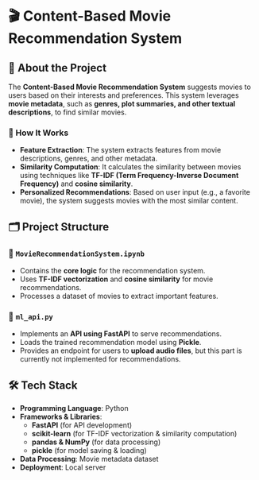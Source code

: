 
# 🎬 Content-Based Movie Recommendation System  

## 📌 About the Project  

The **Content-Based Movie Recommendation System** suggests movies to users based on their interests and preferences. This system leverages **movie metadata**, such as **genres, plot summaries, and other textual descriptions**, to find similar movies.  

### 🎯 How It Works  
- **Feature Extraction**: The system extracts features from movie descriptions, genres, and other metadata.  
- **Similarity Computation**: It calculates the similarity between movies using techniques like **TF-IDF (Term Frequency-Inverse Document Frequency)** and **cosine similarity**.  
- **Personalized Recommendations**: Based on user input (e.g., a favorite movie), the system suggests movies with the most similar content.  

## 🗂️ Project Structure  

### 🔹 `MovieRecommendationSystem.ipynb`  
- Contains the **core logic** for the recommendation system.  
- Uses **TF-IDF vectorization** and **cosine similarity** for movie recommendations.  
- Processes a dataset of movies to extract important features.  

### 🔹 `ml_api.py`  
- Implements an **API using FastAPI** to serve recommendations.  
- Loads the trained recommendation model using **Pickle**.  
- Provides an endpoint for users to **upload audio files**, but this part is currently not implemented for recommendations.  

## 🛠️ Tech Stack  

- **Programming Language**: Python  
- **Frameworks & Libraries**:  
  - **FastAPI** (for API development)  
  - **scikit-learn** (for TF-IDF vectorization & similarity computation)  
  - **pandas & NumPy** (for data processing)  
  - **pickle** (for model saving & loading)  
- **Data Processing**: Movie metadata dataset  
- **Deployment**: Local server 


